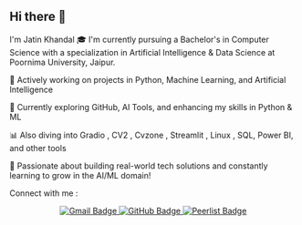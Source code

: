 ## Hi there 👋
        
I'm Jatin Khandal
🎓 I'm currently pursuing a Bachelor's in Computer Science with a specialization in Artificial Intelligence & Data Science at Poornima University, Jaipur.

🔭 Actively working on projects in Python, Machine Learning, and Artificial Intelligence

🌱 Currently exploring GitHub, AI Tools, and enhancing my skills in Python & ML

📊 Also diving into Gradio , CV2 , Cvzone , Streamlit , Linux , SQL, Power BI, and other tools 

🚀 Passionate about building real-world tech solutions and constantly learning to grow in the AI/ML domain!

Connect with me :
<p align="center">
  <a href="mailto:khandaljatin2187@gmail.com">
    <img src="https://img.shields.io/badge/Gmail-D14836?style=for-the-badge&logo=gmail&logoColor=white" alt="Gmail Badge"/>
  </a>
  <a href="https://www.linkedin.com/in/jatinkhandal001/>
    <img src="https://img.shields.io/badge/LinkedIn-0077B5?style=for-the-badge&logo=linkedin&logoColor=white" alt="LinkedIn Badge"/>
  </a>
  <a href="https://github.com/jatinkhandal001">
    <img src="https://img.shields.io/badge/GitHub-100000?style=for-the-badge&logo=github&logoColor=white" alt="GitHub Badge"/>
  </a>
  <a href="https://peerlist.io/jatinkhandal001">
    <img src="https://img.shields.io/badge/Peerlist-121212?style=for-the-badge&logo=peerlist&logoColor=white" alt="Peerlist Badge"/>
  </a>
</p>
